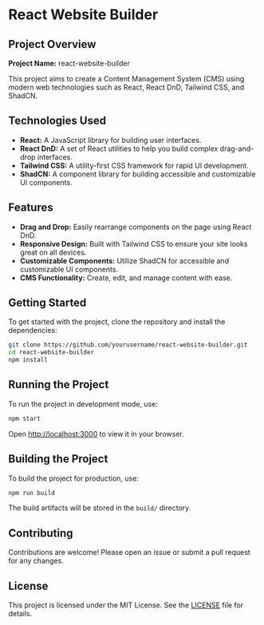 # React Website Builder

## Project Overview

**Project Name:** react-website-builder

This project aims to create a Content Management System (CMS) using modern web technologies such as React, React DnD, Tailwind CSS, and ShadCN.

## Technologies Used

- **React:** A JavaScript library for building user interfaces.
- **React DnD:** A set of React utilities to help you build complex drag-and-drop interfaces.
- **Tailwind CSS:** A utility-first CSS framework for rapid UI development.
- **ShadCN:** A component library for building accessible and customizable UI components.

## Features

- **Drag and Drop:** Easily rearrange components on the page using React DnD.
- **Responsive Design:** Built with Tailwind CSS to ensure your site looks great on all devices.
- **Customizable Components:** Utilize ShadCN for accessible and customizable UI components.
- **CMS Functionality:** Create, edit, and manage content with ease.

## Getting Started

To get started with the project, clone the repository and install the dependencies:

```bash
git clone https://github.com/yourusername/react-website-builder.git
cd react-website-builder
npm install
```

## Running the Project

To run the project in development mode, use:

```bash
npm start
```

Open [http://localhost:3000](http://localhost:3000) to view it in your browser.

## Building the Project

To build the project for production, use:

```bash
npm run build
```

The build artifacts will be stored in the `build/` directory.

## Contributing

Contributions are welcome! Please open an issue or submit a pull request for any changes.

## License

This project is licensed under the MIT License. See the [LICENSE](LICENSE) file for details.

